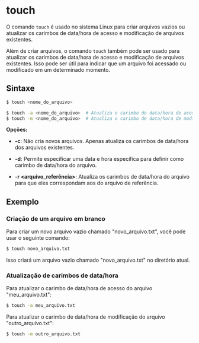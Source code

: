 # touch

O comando `touch` é usado no sistema Linux para criar arquivos vazios ou atualizar os carimbos de data/hora de acesso e modificação de arquivos existentes.

Além de criar arquivos, o comando `touch` também pode ser usado para atualizar os carimbos de data/hora de acesso e modificação de arquivos existentes. Isso pode ser útil para indicar que um arquivo foi acessado ou modificado em um determinado momento.

## **Sintaxe**

```bash
$ touch <nome_do_arquivo>
```

```bash
$ touch -a <nome_do_arquivo>  # Atualiza o carimbo de data/hora de acesso
$ touch -m <nome_do_arquivo>  # Atualiza o carimbo de data/hora de modificação
```

**Opções:**

- **-c**: Não cria novos arquivos. Apenas atualiza os carimbos de data/hora dos arquivos existentes.

- **-d**: Permite especificar uma data e hora específica para definir como carimbo de data/hora do arquivo.

- **-r <arquivo_referência>**: Atualiza os carimbos de data/hora do arquivo para que eles correspondam aos do arquivo de referência.

## **Exemplo**

### **Criação de um arquivo em branco**

Para criar um novo arquivo vazio chamado "novo_arquivo.txt", você pode usar o seguinte comando:

```bash
$ touch novo_arquivo.txt
```

Isso criará um arquivo vazio chamado "novo_arquivo.txt" no diretório atual.

### **Atualização de carimbos de data/hora**

Para atualizar o carimbo de data/hora de acesso do arquivo "meu_arquivo.txt":

```bash
$ touch -a meu_arquivo.txt
```

Para atualizar o carimbo de data/hora de modificação do arquivo "outro_arquivo.txt":

```bash
$ touch -m outro_arquivo.txt
```
